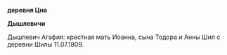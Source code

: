 **деревня Цна**

**Дышлевичи**

Дышлевич Агафия: крестная мать Иоанна, сына Тодора и Анны Шил с деревни
Шилы 11.07.1809.
